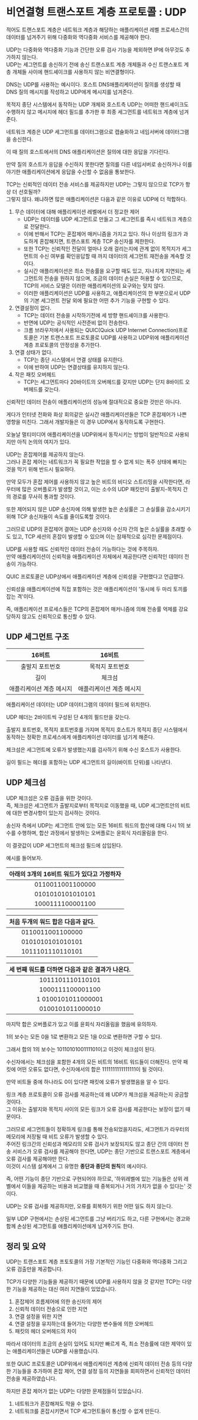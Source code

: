 # 비연결형 트랜스포트 계층 프로토콜 : UDP

적어도 트랜스포트 계층은 네트워크 계층과 해당하는 애플리케이션 레벨 프로세스간의 데이터를 넘겨주기 위해 다중화와 역다중화 서비스를 제공해야 한다.  

UDP는 다중화와 역다중화 기능과 간단한 오류 검사 기능을 제외하면 IP에 아무것도 추가하지 않는다.  
UDP는 세그먼트를 송신하기 전에 송신 트랜스포트 계층 개체들과 수신 트랜스포트 계층 개체들 사이에 핸드셰이크를 사용하지 않는 비연결형이다.  

DNS는 UDP를 사용하는 예시이다. 호스트 DNS애플리케이션이 질의를 생성할 때 DNS 질의 메시지를 작성하고 UDP에게 메시지를 넘겨준다.  

목적지 종단 시스템에서 동작하는 UDP 개체와 호스트측 UDP는 어떠한 핸드셰이크도 수행하지 않고 메시지에 헤더 필드를 추가한 후 최종 세그먼트를 네트워크 계층에 넘겨준다.  

네트워크 계층은 UDP 세그먼트를 데이터그램으로 캡슐화하고 네임서버에 데이터그램을 송신한다.  

이 때 질의 호스트에서의 DNS 애플리케이션은 질의에 대한 응답을 기다린다.  

만약 질의 호스트가 응답을 수신하지 못한다면 질의를 다른 네임서버로 송신하거나 이를 야기한 애플리케이션에게 응답을 수신할 수 없음을 통보한다.  

TCP는 신뢰적인 데이터 전송 서비스를 제공하지만 UDP는 그렇지 않으므로 TCP가 항상 더 선호될까?  
그렇지 않다. 왜냐하면 많은 애플리케이션은 다음과 같은 이유로 UDP에 더 적합하다.  

1. 무슨 데이터에 대해 애플리케이션 레벨에서 더 정교한 제어
   - UDP는 데이터를 UDP 세그먼트로 만들고 그 세그먼트를 즉시 네트워크 계층으로 전달한다.
   - 이에 반해서 TCP는 혼잡제어 매커니즘을 가지고 있다. 하나 이상의 링크가 과도하게 혼잡해지면, 트랜스포트 계층 TCP 송신자를 제한한다.  
   - 또한 TCP는 신뢰적인 전달이 얼마나 오래 걸리는지에 관계 없이 목적지가 세그먼트의 수신 여부를 확인응답할 때 까지 데이터의 세그먼트 재전송을 계속할 것이다.  
   - 실시간 애플리케이션은 최소 전송률을 요구할 때도 있고, 지나치게 지연되는 세그먼트의 전송을 원하지 않으며, 조금의 데이터 손실은 허용할 수 있으므로, TCP의 서비스 모델은 이러한 애플리케이션의 요구와는 맞지 않다.  
   - 이러한 애플리케이션은 UDP를 사용하고, 애플리케이션의 한 부분으로서 UDP의 기본 세그먼트 전달 외에 필요한 어떤 추가 기능을 구현할 수 있다.  
2. 연결설정이 없다.
   - TCP는 데이터 전송을 시작하기전에 세 방향 핸드셰이크를 사용한다.
   - 반면에 UDP는 공식적인 사전준비 없이 전송한다.
   - 크롬 브라우저에서 사용되는 QUIC(Quick UDP Internet Connection)프로토콜은 기본 트랜스포트 프로토콜로 UDP를 사용하고 UDP위에 애플리케이션 계층 프로토콜의 안정성을 추가한다.
3. 연결 상태가 없다.
   - TCP는 종단 시스템에서 연결 상태를 유지한다.
   - 이에 반하여 UDP는 연결상태를 유지하지 않는다.
4. 작은 패킷 오버헤드
   - TCP는 세그먼트마다 20바이트의 오버헤드를 갖지만 UDP는 단지 8바이트 오버헤드를 갖는다.  


신뢰적인 데이터 전송이 애플리케이션의 성능에 절대적으로 중요한 것만은 아니다.  

게다가 인터넷 전화와 화상 회의같은 실시간 애플리케이션들은 TCP 혼잡제어가 나쁜 영향을 미친다. 그래서 개발자들은 이 경우 UDP에서 동작하도록 구현한다.  

오늘날 멀티미디어 애플리케이션을 UDP위에서 동작시키는 방법이 일반적으로 사용되지만 아직 논의의 여지가 있다.  

UDP는 혼잡제어를 제공하지 않는다.  
그러나 혼잡 제어는 네트워크가 꼭 필요한 작업을 할 수 없게 되는 폭주 상태에 빠지는 것을 막기 위해 반드시 필요하다.  

만약 모두가 혼잡 제어를 사용하지 않고 높은 비트의 비디오 스트리밍을 시작한다면, 라우터에 많은 오버플로가 발생할 것이고, 이는 소수의 UDP 패킷만이 출발지-목적지 간의 경로를 무사히 통과할 것이다.  

또한 제어되지 않은 UDP 송신자에 의해 발생한 높은 손실률은 그 손실률을 감소시키기 위해 TCP 송신자들이 속도를 줄이도록할 것이다.  

그러므로 UDP의 혼잡제어 결여는 UDP 송신자와 수신자 간의 높은 소실률을 초래할 수도 있고, TCP 세션의 혼잡이 발생할 수 있으며 이는 잠재적으로 심각한 문제점이다.  

UDP를 사용할 때도 신뢰적인 데이터 전송이 가능하다는 것에 주목하자.  
만약 애플리케이션이 신뢰적을 애플리케이션 자체에서 제공한다면 신뢰적인 데이터 전송이 가능하다.  

QUIC 프로토콜은 UDP상에서 애플리케이션 계층에 신뢰성을 구현했다고 언급했다.  

신뢰성을 애플리케이션에 직접 포함하는 것은 애플리케이션이 '동시에 두 마리 토끼를 잡는 격'이다.  

즉, 애플리케이션 프로세스들은 TCP의 혼잡제어 매커니즘에 의해 전송률 억제를 강요당하지 않고도 신뢰적으로 통신할 수 있다.  

## UDP 세그먼트 구조


| 16비트                   | 16비트          |
|:------------------------: | :---------------: |
| 출발지 포트번호          | 목적지 포트번호 |
| 길이                     | 체크섬          |
| 애플리케이션 계층 메시지 | 애플리케이션 계층 메시지 |

애플리케이션 데이터는 UDP 데이터그램의 데이터 필드에 위치한다.  

UDP 헤더는 2바이트씩 구성된 단 4개의 필드만을 갖는다.  

출발지 포트번호, 목적지 포트번호를 가지며 목적지 호스트가 목적지 종단 시스템에서 동작하는 정확한 프로세스에게 애플리케이션 데이터를 넘기게 해준다.  

체크섬은 세그먼트에 오류가 발생했는지를 검사하기 위해 수신 호스트가 사용한다.  

길이 필드는 헤더를 포함하는 UDP 세그먼트의 길이(바이트 단위)를 나타낸다.  


## UDP 체크섬  

UDP 체크섬은 오류 검출을 위한 것이다.  
즉, 체크섬은 세그먼트가 출발지로부터 목적지로 이동했을 때, UDP 세그먼트안의 비트에 대한 변경사항이 있는지 검사하는 것이다.  

송신자 측에서 UDP는 세그먼트 안에 있는 모든 16비트 워드의 합산에 대해 다시 1의 보수를 수행하며, 합산 과정에서 발생하는 오버플로는 윤회식 자리올림을 한다.  

이 결괏값이 UDP 세그먼트의 체크섬 필드에 삽입된다.  

예시를 들어보자.  

| 아래의 3개의 16비트 워드가 있다고 가정하자 |
| :----------------------------------------: |
|              0110011001100000              |
|              0101010101010101              |
|              1000111100001100              |

| 처음 두개의 워드 합은 다음과 같다. |
| :--------------------------------: |
|          0110011001100000          |
|          0101010101010101          |
|          1011101110110101          |

| 세 번째 워드를 더하면 다음과 같은 결과가 나온다. |
| :----------------------------------------------: |
|                 1011101110110101                 |
|                 1000111100001100                 |
|                1 0100101011000001                |
|                 0100101011000010                 |


마지막 합은 오버플로가 있고 이를 윤회식 자리올림을 했음에 유의하자.  

1의 보수는 모든 0을 1로 변환하고 모든 1을 0으로 변환하면 구할 수 있다.  

그래서 합의 1의 보수는 1011010100111101이고 이것이 체크섬이 된다.  

수신자에서는 체크섬을 포함한 4개의 모든 비트의 16비트 워드들이 더해진다. 만약 패킷에 어떤 오류도 없다면, 수신자에서의 합은 1111111111111111이 될 것이다.  

만약 비트들 중에 하나라도 0이 있다면 패킷에 오류가 발생했음을 알 수 있다.  

링크 계층 프로토콜이 오류 검사를 제공하는데 왜 UDP가 체크섬을 제공하는지 궁금할 것이다.  
그 이유는 출발지와 목적지 사이의 모든 링크가 오류 검사를 제공한다는 보장이 없기 때문이다.  

그러므로 세그먼트들이 정확하게 링크를 통해 전송되었을지라도, 세그먼트가 라우터의 메모리에 저장될 때 비트 오류가 발생할 수 있다.  
주어진 링크간의 신뢰성과 메모리의 오류 검사가 보장되지도 않고 종단 간의 데이터 전송 서비스가 오류 검사를 제공해야 한다면, UDP는 종단 기반으로 트랜스포트 계층에서 오류 검사를 제공해야만 한다.  
이것이 시스템 설계에서 그 유명한 **종단과 종단의 원칙**의 예시이다.  

즉, 어떤 기능이 종단 기반으로 구현되어야 하므로, '하위레벨에 있는 기능들은 상위 레벨에서 이들을 제공하는 비용과 비교했을 때 중복되거나 거의 가치가 없을 수 있다는' 것이다.  

UDP는 오류 검사를 제공하지만, 오류를 회복하기 위한 어떤 일도 하지 않는다.  

일부 UDP 구현에서는 손상된 세그먼트를 그냥 버리기도 하고, 다른 구현에서는 경고와 함께 손상된 세그먼트를 애플리케이션에게 넘겨주기도 한다.  


## 정리 및 요약

UDP는 트랜스포트 계층 프토토콜의 가장 기본적인 기능인 다중화와 역다중화 그리고 오류 검출만을 제공합니다.  

TCP가 다양한 기능들을 제공하기 때문에 UDP를 사용하지 않을 것 같지만 TCP는 다양한 기능을 제공하는 대신 여러 지연들이 있었습니다.  

1. 혼잡제어 흐름제어에 의한 송신자의 제어
2. 신뢰적 데이터 전송으로 인한 지연
3. 연결 설정을 위한 지연
4. 연결 설정을 유지하는데 들어가는 다양한 변수들에 의한 오버헤드
5. 패킷의 헤더 오버헤드의 차이

따라서 데이터의 조금의 손실이 있어도 되지만 빠르게 즉, 최소 전송률에 대한 제약이 있는 애플리케이션들은 UDP를 사용했습니다.  

또한 QUIC 프로토콜은 UDP위에서 애플리케이션 계층에 신뢰적 데이터 전송 등의 다양한 기능들을 추가하여 혼잡 제어, 연결 설정 등의 지연들을 회피하면서 신뢰적인 데이터 전송을 제공하였습니다.  

하지만 혼잡 제어가 없는 UDP는 다양한 문제점들이 있었습니다.  

1. 네트워크가 혼잡해져도 막을 수 없다.  
2. 네트워크를 혼잡시키면서 TCP 세그먼트들이 통신할 수 없게 만든다.  






